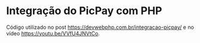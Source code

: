 # Integração do PicPay com PHP
Código utilizado no post https://devwebphp.com.br/integracao-picpay/
e no vídeo https://youtu.be/VVfU4JNVtCo.
